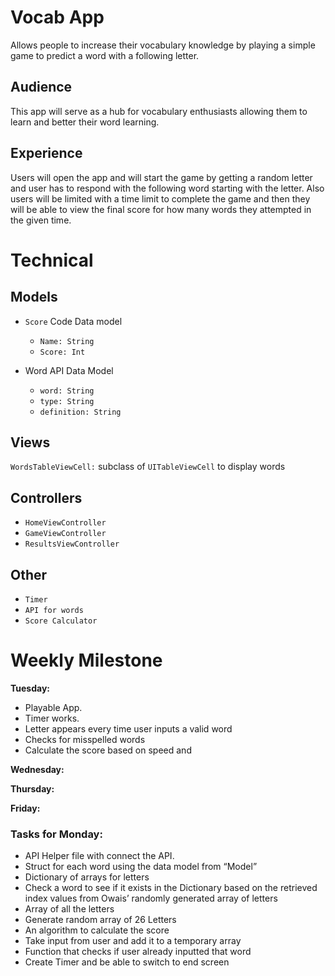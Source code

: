 # Vocab App
Allows people to increase their vocabulary knowledge by playing a simple game to predict a word with a following letter.

## Audience
This app will serve as a hub for vocabulary enthusiasts allowing them to learn and better their word learning.

## Experience
Users will open the app and will start the game by getting a random letter and user has to respond with the following word starting with the letter. Also users will be limited with a time limit to complete the game and then they will be able to view the final score for how many words they attempted in the given time.

# Technical

## Models

* `Score` Code Data model
  * `Name: String`
  * `Score: Int`

* Word API Data Model
  * `word: String`
  * `type: String`
  * `definition: String`

## Views
`WordsTableViewCell:` subclass of `UITableViewCell` to display words

## Controllers
* `HomeViewController`
* `GameViewController`
* `ResultsViewController` 

## Other
* `Timer`
* `API for words`
* `Score Calculator`

# Weekly Milestone

**Tuesday:**
* Playable App.
* Timer works.
* Letter appears every time user inputs a valid word
* Checks for misspelled words
* Calculate the score based on speed and 

**Wednesday:**

**Thursday:**

**Friday:**



### **Tasks for Monday:**
* API Helper file with connect the API.
* Struct for each word using the data model from “Model”
* Dictionary of arrays for letters
* Check a word to see if it exists in the <Letter> Dictionary based on the retrieved index values from Owais’ randomly generated array of letters
* Array of all the letters
* Generate random array of 26 Letters
* An algorithm to calculate the score 
* Take input from user and add it to a temporary array
* Function that checks if user already inputted that word
* Create Timer and be able to switch to end screen


